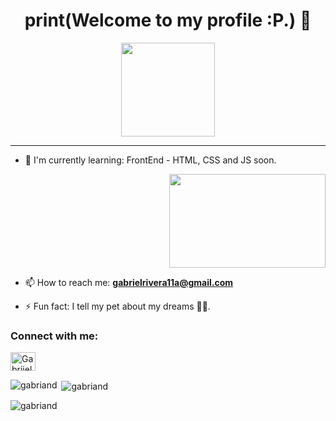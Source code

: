 <h1 align="center">print(Welcome to my profile :P.) 👋</h1>

<p align="center"> <img width="150" height="150" src="https://media.giphy.com/media/frSfC5NcmyF7q/giphy.gif"> 
</p>

-------------

- 🌱 I'm currently learning: 
FrontEnd - HTML, CSS and JS soon.

<p align="right"> <img width="250" height="150" src="https://media.giphy.com/media/9Y1wF3wx1Dex8w9wxL/giphy.gif"> 
</p>

- 📫 How to reach me: **gabrielrivera11a@gmail.com**

- ⚡ Fun fact: I tell my pet about my dreams 🐶✨.

<h3 align="left">Connect with me:</h3>
<p align="left">
<a href="https://twitter.com/Gabriiel_ARP" target="blank"><img align="center" src="https://raw.githubusercontent.com/rahuldkjain/github-profile-readme-generator/master/src/images/icons/Social/twitter.svg" alt="Gabriiel" height="30" width="40" /></a>

<!--<h3 align="left">Languages:</h3>-->
  
<p><img align="left" src="https://github-readme-stats.vercel.app/api/top-langs?username=gabriand&show_icons=true&locale=en&layout=compact" alt="gabriand"></p>

<p>&nbsp;<img align="center" src="https://github-readme-stats.vercel.app/api?username=gabriand&show_icons=true&locale=en" alt="gabriand"></p>

<p><img align="center" src="https://github-readme-streak-stats.herokuapp.com/?user=gabriand&" alt="gabriand"></p>


<!--
### print(Welcome to my profile :P.) 👋

**Gabriand/Gabriand** is a ✨ _special_ ✨ repository because its `README.md` (this file) appears on your GitHub profile.

Here are some ideas to get you started:

- 🔭 I’m currently working on ...

- 👯 I’m looking to collaborate on ...
- 🤔 I’m looking for help with ...
- 😄 Pronouns: 
- 💬 Ask me about ...
-->
